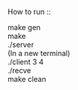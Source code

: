 How to run ::

make gen                                                                                                                       
make                                                                                                                           
./server                                                                                                                       
(In a new terminal)                                                                                                             
./client 3 4                                                                                                                   
./recve                                                                                                                         
make clean
